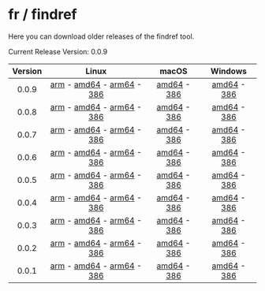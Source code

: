 # fr / findref



Here you can download older releases of the findref tool.

Current Release Version: 0.0.9

| Version | Linux | macOS | Windows |
|:-------:|:-----:|:-----:|:-------:|
| 0.0.9 | [arm](https://raw.githubusercontent.com/FreedomBen/findref-bin/master/0.0.9/linux/arm/findref.zip) - [amd64](https://raw.githubusercontent.com/FreedomBen/findref-bin/master/0.0.9/linux/amd64/findref.zip) - [arm64](https://raw.githubusercontent.com/FreedomBen/findref-bin/master/0.0.9/linux/arm64/findref.zip) - [386](https://raw.githubusercontent.com/FreedomBen/findref-bin/master/0.0.9/linux/386/findref.zip) | [amd64](https://raw.githubusercontent.com/FreedomBen/findref-bin/master/0.0.9/darwin/amd64/findref.zip) - [386](https://raw.githubusercontent.com/FreedomBen/findref-bin/master/0.0.9/darwin/386/findref.zip) | [amd64](https://raw.githubusercontent.com/FreedomBen/findref-bin/master/0.0.9/windows/amd64/findref.zip) - [386](https://raw.githubusercontent.com/FreedomBen/findref-bin/master/0.0.9/windows/386/findref.zip) |
| 0.0.8 | [arm](https://raw.githubusercontent.com/FreedomBen/findref-bin/master/0.0.8/linux/arm/findref.zip) - [amd64](https://raw.githubusercontent.com/FreedomBen/findref-bin/master/0.0.8/linux/amd64/findref.zip) - [arm64](https://raw.githubusercontent.com/FreedomBen/findref-bin/master/0.0.8/linux/arm64/findref.zip) - [386](https://raw.githubusercontent.com/FreedomBen/findref-bin/master/0.0.8/linux/386/findref.zip) | [amd64](https://raw.githubusercontent.com/FreedomBen/findref-bin/master/0.0.8/darwin/amd64/findref.zip) - [386](https://raw.githubusercontent.com/FreedomBen/findref-bin/master/0.0.8/darwin/386/findref.zip) | [amd64](https://raw.githubusercontent.com/FreedomBen/findref-bin/master/0.0.8/windows/amd64/findref.zip) - [386](https://raw.githubusercontent.com/FreedomBen/findref-bin/master/0.0.8/windows/386/findref.zip) |
| 0.0.7 | [arm](https://raw.githubusercontent.com/FreedomBen/findref-bin/master/0.0.7/linux/arm/findref.zip) - [amd64](https://raw.githubusercontent.com/FreedomBen/findref-bin/master/0.0.7/linux/amd64/findref.zip) - [arm64](https://raw.githubusercontent.com/FreedomBen/findref-bin/master/0.0.7/linux/arm64/findref.zip) - [386](https://raw.githubusercontent.com/FreedomBen/findref-bin/master/0.0.7/linux/386/findref.zip) | [amd64](https://raw.githubusercontent.com/FreedomBen/findref-bin/master/0.0.7/darwin/amd64/findref.zip) - [386](https://raw.githubusercontent.com/FreedomBen/findref-bin/master/0.0.7/darwin/386/findref.zip) | [amd64](https://raw.githubusercontent.com/FreedomBen/findref-bin/master/0.0.7/windows/amd64/findref.zip) - [386](https://raw.githubusercontent.com/FreedomBen/findref-bin/master/0.0.7/windows/386/findref.zip) |
| 0.0.6 | [arm](https://raw.githubusercontent.com/FreedomBen/findref-bin/master/0.0.6/linux/arm/findref.zip) - [amd64](https://raw.githubusercontent.com/FreedomBen/findref-bin/master/0.0.6/linux/amd64/findref.zip) - [arm64](https://raw.githubusercontent.com/FreedomBen/findref-bin/master/0.0.6/linux/arm64/findref.zip) - [386](https://raw.githubusercontent.com/FreedomBen/findref-bin/master/0.0.6/linux/386/findref.zip) | [amd64](https://raw.githubusercontent.com/FreedomBen/findref-bin/master/0.0.6/darwin/amd64/findref.zip) - [386](https://raw.githubusercontent.com/FreedomBen/findref-bin/master/0.0.6/darwin/386/findref.zip) | [amd64](https://raw.githubusercontent.com/FreedomBen/findref-bin/master/0.0.6/windows/amd64/findref.zip) - [386](https://raw.githubusercontent.com/FreedomBen/findref-bin/master/0.0.6/windows/386/findref.zip) |
| 0.0.5 | [arm](https://raw.githubusercontent.com/FreedomBen/findref-bin/master/0.0.5/linux/arm/findref.zip) - [amd64](https://raw.githubusercontent.com/FreedomBen/findref-bin/master/0.0.5/linux/amd64/findref.zip) - [arm64](https://raw.githubusercontent.com/FreedomBen/findref-bin/master/0.0.5/linux/arm64/findref.zip) - [386](https://raw.githubusercontent.com/FreedomBen/findref-bin/master/0.0.5/linux/386/findref.zip) | [amd64](https://raw.githubusercontent.com/FreedomBen/findref-bin/master/0.0.5/darwin/amd64/findref.zip) - [386](https://raw.githubusercontent.com/FreedomBen/findref-bin/master/0.0.5/darwin/386/findref.zip) | [amd64](https://raw.githubusercontent.com/FreedomBen/findref-bin/master/0.0.5/windows/amd64/findref.zip) - [386](https://raw.githubusercontent.com/FreedomBen/findref-bin/master/0.0.5/windows/386/findref.zip) |
| 0.0.4 | [arm](https://raw.githubusercontent.com/FreedomBen/findref-bin/master/0.0.4/linux/arm/findref.zip) - [amd64](https://raw.githubusercontent.com/FreedomBen/findref-bin/master/0.0.4/linux/amd64/findref.zip) - [arm64](https://raw.githubusercontent.com/FreedomBen/findref-bin/master/0.0.4/linux/arm64/findref.zip) - [386](https://raw.githubusercontent.com/FreedomBen/findref-bin/master/0.0.4/linux/386/findref.zip) | [amd64](https://raw.githubusercontent.com/FreedomBen/findref-bin/master/0.0.4/darwin/amd64/findref.zip) - [386](https://raw.githubusercontent.com/FreedomBen/findref-bin/master/0.0.4/darwin/386/findref.zip) | [amd64](https://raw.githubusercontent.com/FreedomBen/findref-bin/master/0.0.4/windows/amd64/findref.zip) - [386](https://raw.githubusercontent.com/FreedomBen/findref-bin/master/0.0.4/windows/386/findref.zip) |
| 0.0.3 | [arm](https://raw.githubusercontent.com/FreedomBen/findref-bin/master/0.0.3/linux/arm/findref.zip) - [amd64](https://raw.githubusercontent.com/FreedomBen/findref-bin/master/0.0.3/linux/amd64/findref.zip) - [arm64](https://raw.githubusercontent.com/FreedomBen/findref-bin/master/0.0.3/linux/arm64/findref.zip) - [386](https://raw.githubusercontent.com/FreedomBen/findref-bin/master/0.0.3/linux/386/findref.zip) | [amd64](https://raw.githubusercontent.com/FreedomBen/findref-bin/master/0.0.3/darwin/amd64/findref.zip) - [386](https://raw.githubusercontent.com/FreedomBen/findref-bin/master/0.0.3/darwin/386/findref.zip) | [amd64](https://raw.githubusercontent.com/FreedomBen/findref-bin/master/0.0.3/windows/amd64/findref.zip) - [386](https://raw.githubusercontent.com/FreedomBen/findref-bin/master/0.0.3/windows/386/findref.zip) |
| 0.0.2 | [arm](https://raw.githubusercontent.com/FreedomBen/findref-bin/master/0.0.2/linux/arm/findref.zip) - [amd64](https://raw.githubusercontent.com/FreedomBen/findref-bin/master/0.0.2/linux/amd64/findref.zip) - [arm64](https://raw.githubusercontent.com/FreedomBen/findref-bin/master/0.0.2/linux/arm64/findref.zip) - [386](https://raw.githubusercontent.com/FreedomBen/findref-bin/master/0.0.2/linux/386/findref.zip) | [amd64](https://raw.githubusercontent.com/FreedomBen/findref-bin/master/0.0.2/darwin/amd64/findref.zip) - [386](https://raw.githubusercontent.com/FreedomBen/findref-bin/master/0.0.2/darwin/386/findref.zip) | [amd64](https://raw.githubusercontent.com/FreedomBen/findref-bin/master/0.0.2/windows/amd64/findref.zip) - [386](https://raw.githubusercontent.com/FreedomBen/findref-bin/master/0.0.2/windows/386/findref.zip) |
| 0.0.1 | [arm](https://raw.githubusercontent.com/FreedomBen/findref-bin/master/0.0.1/linux/arm/findref.zip) - [amd64](https://raw.githubusercontent.com/FreedomBen/findref-bin/master/0.0.1/linux/amd64/findref.zip) - [arm64](https://raw.githubusercontent.com/FreedomBen/findref-bin/master/0.0.1/linux/arm64/findref.zip) - [386](https://raw.githubusercontent.com/FreedomBen/findref-bin/master/0.0.1/linux/386/findref.zip) | [amd64](https://raw.githubusercontent.com/FreedomBen/findref-bin/master/0.0.1/darwin/amd64/findref.zip) - [386](https://raw.githubusercontent.com/FreedomBen/findref-bin/master/0.0.1/darwin/386/findref.zip) | [amd64](https://raw.githubusercontent.com/FreedomBen/findref-bin/master/0.0.1/windows/amd64/findref.zip) - [386](https://raw.githubusercontent.com/FreedomBen/findref-bin/master/0.0.1/windows/386/findref.zip) |

